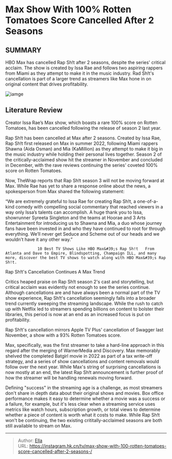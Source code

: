 # Max Show With 100% Rotten Tomatoes Score Cancelled After 2 Seasons 


## SUMMARY 



  HBO Max has cancelled Rap Sh!t after 2 seasons, despite the series&#39; critical acclaim.   The show is created by Issa Rae and follows two aspiring rappers from Miami as they attempt to make it in the music industry.   Rad Sh!t&#39;s cancellation is part of a larger trend as streamers like Max hone in on original content that drives profitability.  

![iamge](https://static1.srcdn.com/wordpress/wp-content/uploads/2024/01/aida-osman-as-shawna-clark-in-rap-sh-t.jpg)

## Literature Review

Creator Issa Rae’s Max show, which boasts a rare 100% score on Rotten Tomatoes, has been cancelled following the release of season 2 last year.




Rap Sh!t has been cancelled at Max after 2 seasons. Created by Issa Rae, Rap Sh!t first released on Max in summer 2022, following Miami rappers Shawna (Aida Osman) and Mia (KaMillion) as they attempt to make it big in the music industry while holding their personal lives together. Season 2 of the critically-acclaimed show hit the streamer in November and concluded in December, with the rave reviews continuing the series&#39; coveted 100% score on Rotten Tomatoes.




Now, TheWrap reports that Rap Sh!t season 3 will not be moving forward at Max. While Rae has yet to share a response online about the news, a spokesperson from Max shared the following statement:


“We are extremely grateful to Issa Rae for creating Rap Sh!t, a one-of-a-kind comedy with compelling social commentary that reached viewers in a way only Issa’s talents can accomplish. A huge thank you to Issa, showrunner Syreeta Singleton and the teams at Hoorae and 3 Arts Entertainment for introducing us to Shawna and Mia, a duo whose journey fans have been invested in and who they have continued to root for through everything. We’ll never get Seduce and Scheme out of our heads and we wouldn’t have it any other way.”



 
                  10 Best TV Shows Like HBO Max&#39;s Rap Sh!t   From Atlanta and Dave to Empire, Blindspotting, Champaign ILL, and many more, discover the best TV shows to watch along with HBO Max&#39;s Rap Sh!t.   



 Rap Sh!t&#39;s Cancellation Continues A Max Trend 
          




Critics heaped praise on Rap Sh!t season 2&#39;s cast and storytelling, but critical acclaim was evidently not enough to see the series continue. Although cancellations are and have always been a normal part of the TV show experience, Rap Sh!t&#39;s cancellation seemingly falls into a broader trend currently sweeping the streaming landscape. While the rush to catch up with Netflix led to streamers spending billions on content to bolster their libraries, this period is now at an end as an increased focus is put on profitability.



Rap Sh!t&#39;s cancellation mirrors Apple TV Plus&#39; cancellation of Swagger last November, a show with a 93% Rotten Tomatoes score.




Max, specifically, was the first streamer to take a hard-line approach in this regard after the merging of WarnerMedia and Discovery. Max memorably shelved the completed Batgirl movie in 2022 as part of a tax write-off strategy, and a series of show cancellations and content removals would follow over the next year. While Max&#39;s string of surprising cancellations is now mostly at an end, the latest Rap Sh!t announcement is further proof of how the streamer will be handling renewals moving forward.




Defining &#34;success&#34; in the streaming age is a challenge, as most streamers don&#39;t share in depth data about their original shows and movies. Box office performance makes it easy to determine whether a movie was a success or a failure, for example, but it&#39;s less clear when a streaming service uses metrics like watch hours, subscription growth, or total views to determine whether a piece of content is worth what it costs to make. While Rap Sh!t won&#39;t be continuing, the two existing crititally-acclaimed seasons are both still available to stream on Max.



---

> Author: [Ella](https://instagram.hk.cn/)  
> URL: https://instagram.hk.cn/tv/max-show-with-100-rotten-tomatoes-score-cancelled-after-2-seasons-/  


